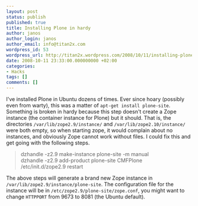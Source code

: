 ```yaml
---
layout: post
status: publish
published: true
title: Installing Plone in hardy
author: janos
author_login: janos
author_email: info@titan2x.com
wordpress_id: 53
wordpress_url: http://titan2x.wordpress.com/2008/10/11/installing-plone-in-hardy/
date: 2008-10-11 23:33:00.000000000 +02:00
categories:
- Hacks
tags: []
comments: []
---
```

<p>I've installed Plone in Ubuntu dozens of times. Ever since hoary (possibly even from warty), this was a matter of <code>apt-get install plone-site</code>. Something is broken in hardy because this step doesn't create a Zope instance (the container instance for Plone) but it should. That is, the directories <code>/var/lib/zope2.9/instance/</code> and <code>/var/lib/zope2.10/instance/</code> were both empty, so when starting zope, it would complain about no instances, and obviously Zope cannot work without files. I could fix this and get going with the following steps.</p>

<blockquote>dzhandle -z2.9  make-instance plone-site -m manual<br />
dzhandle -z2.9 add-product plone-site CMFPlone<br />
/etc/init.d/zope2.9 restart</blockquote>

<p>The above steps will generate a brand new Zope instance in <code>/var/lib/zope2.9/instance/plone-site</code>. The configuration file for the instance will be in <code>/etc/zope2.9/plone-site/zope.conf</code>, you might want to change <code>HTTPPORT</code> from 9673 to 8081 (the Ubuntu default).</p>
